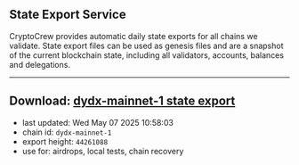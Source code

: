 ## State Export Service
CryptoCrew provides automatic daily state exports for all chains we validate. State export files can be used as genesis files and are a snapshot of the current blockchain state, including all validators, accounts, balances and delegations.

---
**Download: [dydx-mainnet-1 state export](https://dl-tyo.ccvalidators.com/SERVICE/dydx/dydx-mainnet-1_export_44261088.json)**
---

- last updated: Wed May 07 2025 10:58:03
- chain id: `dydx-mainnet-1`
- export height: `44261088`
- use for: airdrops, local tests, chain recovery
